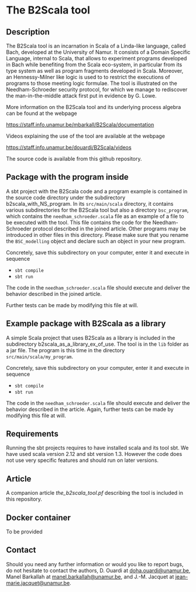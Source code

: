 # The B2Scala tool

## Description

The B2Scala tool is an incarnation in Scala of a Linda-like language,
called Bach, developed at the University of Namur. It consists of a
Domain Specific Language, internal to Scala, that allows to experiment
programs developed in Bach while benefiting from the Scala eco-system,
in particular from its type system as well as program fragments
developed in Scala. Moreover, an Hennessy-Milner like logic is used to
to restrict the executions of programs to those meeting logic
formulae. The tool is illustrated on the Needham-Schroeder security
protocol, for which we manage to rediscover the man-in-the-middle
attack first put in evidence by G. Lowe.

More information on the B2Scala tool and its underlying process
algebra can be found at the webpage

https://staff.info.unamur.be/mbarkall/B2Scala/documentation

Videos explaining the use of the tool are available at the webpage

https://staff.info.unamur.be/douardi/B2Scala/videos

The source code is available from this github repository.


## Package with the program inside

A sbt project with the B2Scala code and a program example is contained
in the source code directory under the subdirectory
b2scala_with_NS_program.  In its ``src/main/scala`` directory, it
contains various subdirectories for the B2Scala tool but also a
directory ``bsc_program``, which contains the
``needham_schroeder.scala`` file as an example of a file to be
executed with the tool. This file contains the code for the
Needham-Schroeder protocol described in the joined article. Other
programs may be introduced in other files in this directory. Please
make sure that you rename the ``BSC_modelling`` object and declare
such an object in your new program.

Concretely, save this subdirectory on your computer, enter it 
and execute in sequence

- ``sbt compile``
- ``sbt run``

The code in the ``needham_schroeder.scala`` file should execute and deliver
the behavior described in the joined article.

Further tests can be made by modifying this file at will.


## Example package with B2Scala as a library

A simple Scala project that uses B2Scala as a library is included in
the subdirectory b2scala_as_a_library_ex_of_use. The tool is in the
``lib`` folder as a jar file. The program is this time in the
directory ``src/main/scala/my_program``.

Concretely, save this subdirectory on your computer, enter it
and execute in sequence

- ``sbt compile``
- ``sbt run``

The code in the ``needham_schroeder.scala`` file should execute and deliver
the behavior described in the article. Again, further tests can be made by
modifying this file at will.


## Requirements

Running the sbt projects requires to have installed scala and its tool
sbt. We have used scala version 2.12 and sbt version 1.3. However the
code does not use very specific features and should run on later
versions.


## Article

A companion article *the_b2scala_tool.pf* describing the tool is
included in this repository.


## Docker container

To be provided

## Contact

Should you need any further information or would you like to report
bugs, do not hesitate to contact the authors,
D. Ouardi at doha.ouardi@unamur.be,
Manel Barkallah at manel.barkallah@unamur.be,
and J.-M. Jacquet at jean-marie.jacquet@unamur.be.

